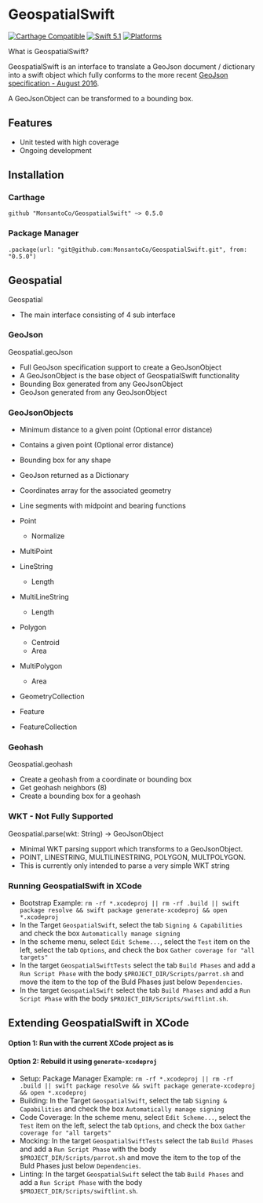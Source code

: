 # GeospatialSwift

[![Carthage Compatible](https://img.shields.io/badge/Carthage-compatible-4BC51D.svg?style=flat)](https://github.com/Carthage/Carthage)
[![Swift 5.1](https://img.shields.io/badge/Swift-5.1-orange.svg?style=flat)](https://developer.apple.com/swift/)
[![Platforms](https://img.shields.io/badge/Platforms-macOS%20%7C%20Linux%20%7C%20iOS%20%7C%20tvOS%20%7C%20watchOS-green.svg?style=flat)](https://swift.org/package-manager/)

What is GeospatialSwift?

GeospatialSwift is an interface to translate a GeoJson document / dictionary into a swift object which fully conforms to the more recent [GeoJson specification - August 2016](https://tools.ietf.org/html/rfc7946).

A GeoJsonObject can be transformed to a bounding box.

## Features

* Unit tested with high coverage
* Ongoing development

## Installation

### Carthage

```github "MonsantoCo/GeospatialSwift" ~> 0.5.0```

### Package Manager

```.package(url: "git@github.com:MonsantoCo/GeospatialSwift.git", from: "0.5.0")```

## Geospatial

Geospatial

* The main interface consisting of 4 sub interface

### GeoJson

Geospatial.geoJson

* Full GeoJson specification support to create a GeoJsonObject
* A GeoJsonObject is the base object of GeospatialSwift functionality
* Bounding Box generated from any GeoJsonObject
* GeoJson generated from any GeoJsonObject

### GeoJsonObjects

* Minimum distance to a given point (Optional error distance)
* Contains a given point (Optional error distance)
* Bounding box for any shape
* GeoJson returned as a Dictionary
* Coordinates array for the associated geometry
* Line segments with midpoint and bearing functions

* Point
  * Normalize
* MultiPoint
* LineString
  * Length
* MultiLineString
  * Length
* Polygon
  * Centroid
  * Area
* MultiPolygon
  * Area
* GeometryCollection
* Feature
* FeatureCollection

### Geohash

Geospatial.geohash

* Create a geohash from a coordinate or bounding box
* Get geohash neighbors (8)
* Create a bounding box for a geohash

### WKT - Not Fully Supported

Geospatial.parse(wkt: String) -> GeoJsonObject

* Minimal WKT parsing support which transforms to a GeoJsonObject.
* POINT, LINESTRING, MULTILINESTRING, POLYGON, MULTPOLYGON.
* This is currently only intended to parse a very simple WKT string

### Running GeospatialSwift in XCode
- Bootstrap Example: `rm -rf *.xcodeproj || rm -rf .build || swift package resolve && swift package generate-xcodeproj && open *.xcodeproj`
- In the Target  `GeospatialSwift`, select the tab `Signing & Capabilities` and check the box  `Automatically manage signing`
- In the scheme menu, select `Edit Scheme...`, select the `Test` item on the left, select the tab `Options`, and check the box `Gather coverage for "all targets"`
- In the target `GeospatialSwiftTests` select the tab `Build Phases` and add a `Run Script Phase` with the body `$PROJECT_DIR/Scripts/parrot.sh` and move the item to the top of the Buld Phases just below `Dependencies`.
- In the target `GeospatialSwift` select the tab `Build Phases` and add a `Run Script Phase` with the body `$PROJECT_DIR/Scripts/swiftlint.sh`.

## Extending GeospatialSwift in XCode

#### Option 1: Run with the current XCode project as is

#### Option 2: Rebuild it using `generate-xcodeproj`

- Setup: Package Manager Example: `rm -rf *.xcodeproj || rm -rf .build || swift package resolve && swift package generate-xcodeproj && open *.xcodeproj`
- Building: In the Target  `GeospatialSwift`, select the tab `Signing & Capabilities` and check the box  `Automatically manage signing`
- Code Coverage: In the scheme menu, select `Edit Scheme...`, select the `Test` item on the left, select the tab `Options`, and check the box `Gather coverage for "all targets"`
- Mocking: In the target `GeospatialSwiftTests` select the tab `Build Phases` and add a `Run Script Phase` with the body `$PROJECT_DIR/Scripts/parrot.sh` and move the item to the top of the Buld Phases just below `Dependencies`.
- Linting: In the target `GeospatialSwift` select the tab `Build Phases` and add a `Run Script Phase` with the body `$PROJECT_DIR/Scripts/swiftlint.sh`.
